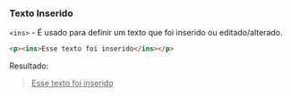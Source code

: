 ### Texto Inserido

`<ins>` - É usado para definir um texto que foi inserido ou editado/alterado.

```html
<p><ins>Esse texto foi inserido</ins></p>
```
Resultado:

><p><ins>Esse texto foi inserido</ins></p>

